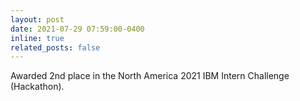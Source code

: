 ```yaml
---
layout: post
date: 2021-07-29 07:59:00-0400
inline: true
related_posts: false
---
```


Awarded 2nd place in the North America 2021 IBM Intern Challenge (Hackathon). 
